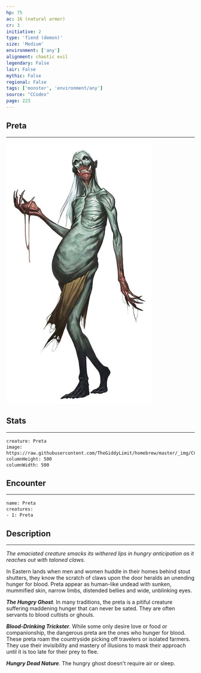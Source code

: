 ```yaml
---
hp: 75
ac: 16 (natural armor)
cr: 3
initiative: 2
type: 'fiend (demon)'    
size: 'Medium'
environment: ['any']
alignment: chaotic evil
legendary: False
lair: False
mythic: False
regional: False
tags: ['monster', 'environment/any']
source: "CCodex"
page: 223
---
```


## Preta
---

![|600](https://raw.githubusercontent.com/TheGiddyLimit/homebrew/master/_img/CCodex/preta.jpg)

## Stats
---

```statblock
creature: Preta
image: https://raw.githubusercontent.com/TheGiddyLimit/homebrew/master/_img/CCodex/preta_token.png
columnHeight: 500
columnWidth: 500
```

## Encounter
---

```encounter-table
name: Preta
creatures:
- 1: Preta
```

## Description
---
_The emaciated creature smacks its withered lips in hungry anticipation as it reaches out with taloned claws._

In Eastern lands when men and women huddle in their homes behind stout shutters, they know the scratch of claws upon the door heralds an unending hunger for blood. Preta appear as human-like undead with sunken, mummified skin, narrow limbs, distended bellies and wide, unblinking eyes.

**_The Hungry Ghost_**. In many traditions, the preta is a pitiful creature suffering maddening hunger that can never be sated. They are often servants to blood cultists or ghouls.


**_Blood-Drinking Trickster_**. While some only desire love or food or companionship, the dangerous preta are the ones who hunger for blood. These preta roam the countryside picking off travelers or isolated farmers. They use their invisibility and mastery of illusions to mask their approach until it is too late for their prey to flee.


**_Hungry Dead Nature_**. The hungry ghost doesn't require air or sleep.






